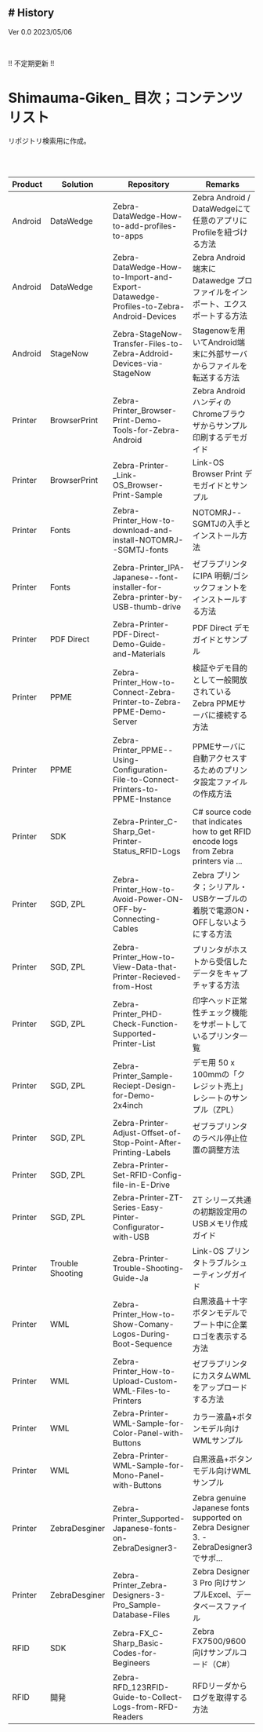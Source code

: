 ## # History

Ver 0.0 2023/05/06  

<br>

!! 不定期更新 !!

# Shimauma-Giken_ 目次；コンテンツリスト

リポジトリ検索用に作成。


<br><br>

Product|Solution |Repository|Remarks|
|-|-|-|-|
Android|DataWedge|Zebra-DataWedge-How-to-add-profiles-to-apps|Zebra Android / DataWedgeにて任意のアプリにProfileを紐づける方法
Android|DataWedge|Zebra-DataWedge-How-to-Import-and-Export-Datawedge-Profiles-to-Zebra-Android-Devices|Zebra Android端末にDatawedge プロファイルをインポート、エクスポートする方法
Android|StageNow|Zebra-StageNow-Transfer-Files-to-Zebra-Addroid-Devices-via-StageNow|Stagenowを用いてAndroid端末に外部サーバからファイルを転送する方法
Printer|BrowserPrint|Zebra-Printer_Browser-Print-Demo-Tools-for-Zebra-Android|Zebra Android ハンディのChromeブラウザからサンプル印刷するデモガイド
Printer|BrowserPrint|Zebra-Printer-_Link-OS_Browser-Print-Sample|Link-OS Browser Print デモガイドとサンプル
Printer|Fonts|Zebra-Printer_How-to-download-and-install-NOTOMRJ--SGMTJ-fonts|NOTOMRJ--SGMTJの入手とインストール方法
Printer|Fonts|Zebra-Printer_IPA-Japanese--font-installer-for-Zebra-printer-by-USB-thumb-drive|ゼブラプリンタにIPA 明朝/ゴシックフォントをインストールする方法
Printer|PDF Direct|Zebra-Printer-PDF-Direct-Demo-Guide-and-Materials|PDF Direct デモガイドとサンプル
Printer|PPME|Zebra-Printer_How-to-Connect-Zebra-Printer-to-Zebra-PPME-Demo-Server|検証やデモ目的として一般開放されているZebra PPMEサーバに接続する方法
Printer|PPME|Zebra-Printer_PPME--Using-Configuration-File-to-Connect-Printers-to-PPME-Instance|PPMEサーバに自動アクセスするためのプリンタ設定ファイルの作成方法
Printer|SDK|Zebra-Printer_C-Sharp_Get-Printer-Status_RFID-Logs|C# source code that indicates how to get RFID encode logs from Zebra printers via ...
Printer| SGD, ZPL |Zebra-Printer_How-to-Avoid-Power-ON-OFF-by-Connecting-Cables|Zebra プリンタ；シリアル・USBケーブルの着脱で電源ON・OFFしないようにする方法
Printer| SGD, ZPL |Zebra-Printer_How-to-View-Data-that-Printer-Recieved-from-Host|プリンタがホストから受信したデータをキャプチャする方法
Printer| SGD, ZPL |Zebra-Printer_PHD-Check-Function-Supported-Printer-List|印字ヘッド正常性チェック機能をサポートしているプリンタ一覧
Printer| SGD, ZPL |Zebra-Printer_Sample-Reciept-Design-for-Demo-2x4inch|デモ用 50 x 100mmの「クレジット売上」レシートのサンプル（ZPL）
Printer| SGD, ZPL |Zebra-Printer-Adjust-Offset-of-Stop-Point-After-Printing-Labels|ゼブラプリンタのラベル停止位置の調整方法
Printer| SGD, ZPL |Zebra-Printer-Set-RFID-Config-file-in-E-Drive|
Printer| SGD, ZPL |Zebra-Printer-ZT-Series-Easy-Pinter-Configurator-with-USB|ZT シリーズ共通の初期設定用のUSBメモリ作成ガイド
Printer|Trouble Shooting|Zebra-Printer-Trouble-Shooting-Guide-Ja|Link-OS プリンタトラブルシューティングガイド
Printer|WML|Zebra-Printer_How-to-Show-Comany-Logos-During-Boot-Sequence|白黒液晶＋十字ボタンモデルでブート中に企業ロゴを表示する方法
Printer|WML|Zebra-Printer_How-to-Upload-Custom-WML-Files-to-Printers|ゼブラプリンタにカスタムWMLをアップロードする方法
Printer|WML|Zebra-Printer-WML-Sample-for-Color-Panel-with-Buttons|カラー液晶+ボタンモデル向けWMLサンプル
Printer|WML|Zebra-Printer-WML-Sample-for-Mono-Panel-with-Buttons|白黒液晶+ボタンモデル向けWMLサンプル
Printer|ZebraDesginer|Zebra-Printer_Supported-Japanese-fonts-on-ZebraDesigner3-|Zebra genuine Japanese fonts supported on Zebra Designer 3. - ZebraDesigner3でサポ...
Printer|ZebraDesginer|Zebra-Printer_Zebra-Designers-3-Pro_Sample-Database-Files|Zebra Designer 3 Pro 向けサンプルExcel、データベースファイル
RFID|SDK|Zebra-FX_C-Sharp_Basic-Codes-for-Begineers|Zebra FX7500/9600 向けサンプルコード（C#）
RFID|開発|Zebra-RFD_123RFID-Guide-to-Collect-Logs-from-RFD-Readers|RFDリーダからログを取得する方法


